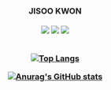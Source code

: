 <h3 align = 'center'>JISOO KWON<br><br>
 

<img src="https://img.shields.io/badge/java-007396?style=flat-square&logo=Java&logoColor=000000"/>
<img src="https://img.shields.io/badge/c-A8B9CC?style=flat-square&logo=C&logoColor=000000"/>
<img src="https://img.shields.io/badge/HTML-E34F26?style=flat-square&logo=HTML5&logoColor=000000"/><br><br>

[![Top Langs](https://github-readme-stats.vercel.app/api/top-langs/?username=jisoo064)](https://github.com/jis00064/github-readme-stats)

[![Anurag's GitHub stats](https://github-readme-stats.vercel.app/api?username=jisoo064)](https://github.com/jisoo064/github-readme-stats)
